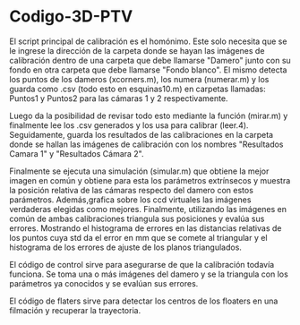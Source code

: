 # Codigo-3D-PTV
El script principal de calibración es el homónimo. Este solo necesita que se le ingrese la dirección de la carpeta
donde se hayan las imágenes de calibración dentro de una carpeta que debe llamarse "Damero" junto con su fondo en
otra carpeta que debe llamarse "Fondo blanco". El mismo detecta los puntos de los dameros (xcorners.m),
los numera (numerar.m) y los guarda como .csv (todo esto en esquinas10.m) en carpetas llamadas: Puntos1 y Puntos2 
para las cámaras 1 y 2 respectivamente. 

Luego da la posibilidad de revisar todo esto mediante la función (mirar.m)
y finalmente lee los .csv generados y los usa para calibrar (leer.4). Seguidamente, guarda los resultados de las 
calibraciones en la carpeta donde se hallan las imágenes de calibración con los nombres "Resultados Camara 1" y 
"Resultados Cámara 2". 

Finalmente se ejecuta una simulación (simular.m) que obtiene la mejor imagen en común y
obtiene para esta los parámetros extrínsecos y muestra la posición relativa de las cámaras respecto del damero con
estos parámetros. Además,grafica sobre los ccd virtuales las imágenes verdaderas elegidas como mejores. Finalmente,
utilizando las imágenes en común de ambas calibraciones triangula sus posiciones y evalúa sus errores. Mostrando
el histograma de errores en las distancias relativas de los puntos cuya std da el error en mm que se comete al
triangular y el histograma de los errores de ajuste de los planos triangulados.

El código de control sirve para asegurarse de que la calibración todavía funciona. Se toma una o más imágenes del
 damero y se la triangula con los parámetros ya conocidos y se evalúan sus errores.
 
 El código de flaters sirve para detectar los centros de los floaters en una filmación y recuperar la trayectoria.
 
